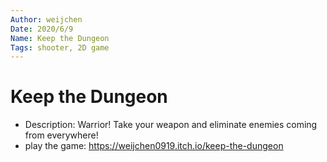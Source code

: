 ```yaml
---
Author: weijchen
Date: 2020/6/9
Name: Keep the Dungeon
Tags: shooter, 2D game
---
```

# Keep the Dungeon
* Description: Warrior! Take your weapon and eliminate enemies coming from everywhere! 
* play the game: https://weijchen0919.itch.io/keep-the-dungeon

